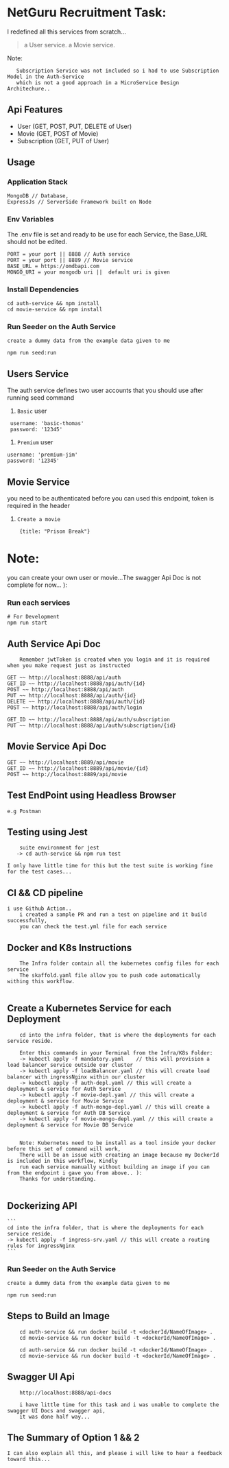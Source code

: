 
# NetGuru Recruitment Task: 
    
 I redefined all this services from scratch...

> a User service.
> a Movie service.

Note: 
 ```
    Subscription Service was not included so i had to use Subscription Model in the Auth-Service 
    which is not a good approach in a MicroService Design Architechure..

 ```

## Api Features

- User (GET, POST, PUT, DELETE of User)
- Movie (GET, POST of Movie)
- Subscription (GET, PUT of User)

## Usage

### Application Stack

```
MongoDB // Database,
ExpressJs // ServerSide Framework built on Node

```
### Env Variables

The .env file is set and ready to be use for each Service, the Base_URL should not be edited.

```
PORT = your port || 8888 // Auth service
PORT = your port || 8889 // Movie service
BASE_URL = https://omdbapi.com
MONGO_URI = your mongodb uri ||  default uri is given

```

### Install Dependencies

```
cd auth-service && npm install
cd movie-service && npm install

```


### Run Seeder on the Auth Service
    create a dummy data from the example data given to me
```
npm run seed:run

```

## Users Service

The auth service defines two user accounts that you should use after running seed command

1. `Basic` user

```
 username: 'basic-thomas'
 password: '12345'
```

1. `Premium` user

```
username: 'premium-jim'
password: '12345'
```
## Movie Service

you need to be authenticated before you can used this endpoint, token is required in the header

1. `Create a movie`

```
    {title: "Prison Break"}
```


# Note:
you can create your own user or movie...The swagger Api Doc is not complete for now... ):


### Run each services
```
# For Development
npm run start

```

## Auth Service Api Doc
```
    Remember jwtToken is created when you login and it is required when you make request just as instructed

GET ~~ http://localhost:8888/api/auth
GET_ID ~~ http://localhost:8888/api/auth/{id}
POST ~~ http://localhost:8888/api/auth
PUT ~~ http://localhost:8888/api/auth/{id}
DELETE ~~ http://localhost:8888/api/auth/{id}
POST ~~ http://localhost:8888/api/auth/login

GET_ID ~~ http://localhost:8888/api/auth/subscription
PUT ~~ http://localhost:8888/api/auth/subscription/{id}

```

## Movie Service Api Doc

```
GET ~~ http://localhost:8889/api/movie
GET_ID ~~ http://localhost:8889/api/movie/{id}
POST ~~ http://localhost:8889/api/movie

```

## Test EndPoint using Headless Browser
```
e.g Postman

```

## Testing using Jest
```
    suite environment for jest 
   -> cd auth-service && npm run test

I only have little time for this but the test suite is working fine for the test cases...
```

## CI && CD pipeline
```
i use Github Action..
    i created a sample PR and run a test on pipeline and it build successfully, 
    you can check the test.yml file for each service

```

## Docker and K8s Instructions
```
    The Infra folder contain all the kubernetes config files for each service
    The skaffold.yaml file allow you to push code automatically withing this workflow.
   
```
## Create a Kubernetes Service for each Deployment
```
    cd into the infra folder, that is where the deployments for each service reside.

    Enter this commands in your Terminal from the Infra/K8s Folder:
    -> kubectl apply -f mandatory.yaml    // this will provision a load balancer service outside our cluster
    -> kubectl apply -f loadBalancer.yaml // this will create load balancer with ingressNginx within our cluster
    -> kubectl apply -f auth-depl.yaml // this will create a deployment & service for Auth Service
    -> kubectl apply -f movie-depl.yaml // this will create a deployment & service for Movie Service
    -> kubectl apply -f auth-mongo-depl.yaml // this will create a deployment & service for Auth DB Service
    -> kubectl apply -f movie-mongo-depl.yaml // this will create a deployment & service for Movie DB Service


    Note: Kubernetes need to be install as a tool inside your docker before this set of command will work,
    There will be an issue with creating an image because my DockerId is included in this workflow, Kindly 
    run each service manually without building an image if you can from the endpoint i gave you from above.. ):
    Thanks for understanding.
    
```
## Dockerizing API
    ```
    cd into the infra folder, that is where the deployments for each service reside.
    -> kubectl apply -f ingress-srv.yaml // this will create a routing rules for ingressNginx
    ```

### Run Seeder on the Auth Service
    create a dummy data from the example data given to me
```
npm run seed:run

```


## Steps to Build an Image
```
    cd auth-service && run docker build -t <dockerId/NameOfImage> .
    cd movie-service && run docker build -t <dockerId/NameOfImage> .
```
```
    cd auth-service && run docker build -t <dockerId/NameOfImage> .
    cd movie-service && run docker build -t <dockerId/NameOfImage> .
```
## Swagger UI Api
```
    http://localhost:8888/api-docs

    i have little time for this task and i was unable to complete the swagger UI Docs and swagger api,
    it was done half way... 

```

## The Summary of Option 1 && 2
```
I can also explain all this, and please i will like to hear a feedback toward this...


```
 